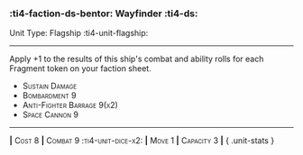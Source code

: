 ### :ti4-faction-ds-bentor: **Wayfinder** :ti4-ds:

Unit Type: Flagship :ti4-unit-flagship:

---

Apply +1 to the results of this ship's combat and ability rolls for each Fragment token on your faction sheet.

* <span style="font-variant:small-caps;">Sustain Damage</span> 
* <span style="font-variant:small-caps;">Bombardment 9</span> 
* <span style="font-variant:small-caps;">Anti-Fighter Barrage 9(x2)</span> 
* <span style="font-variant:small-caps;">Space Cannon 9</span> 

---

__|__ <span style="font-variant:small-caps;">Cost 8</span> __|__ <span style="font-variant:small-caps;">Combat 9 :ti4-unit-dice-x2:</span> __|__ <span style="font-variant:small-caps;">Move 1</span> __|__ <span style="font-variant:small-caps;">Capacity 3</span> __|__
{ .unit-stats }
